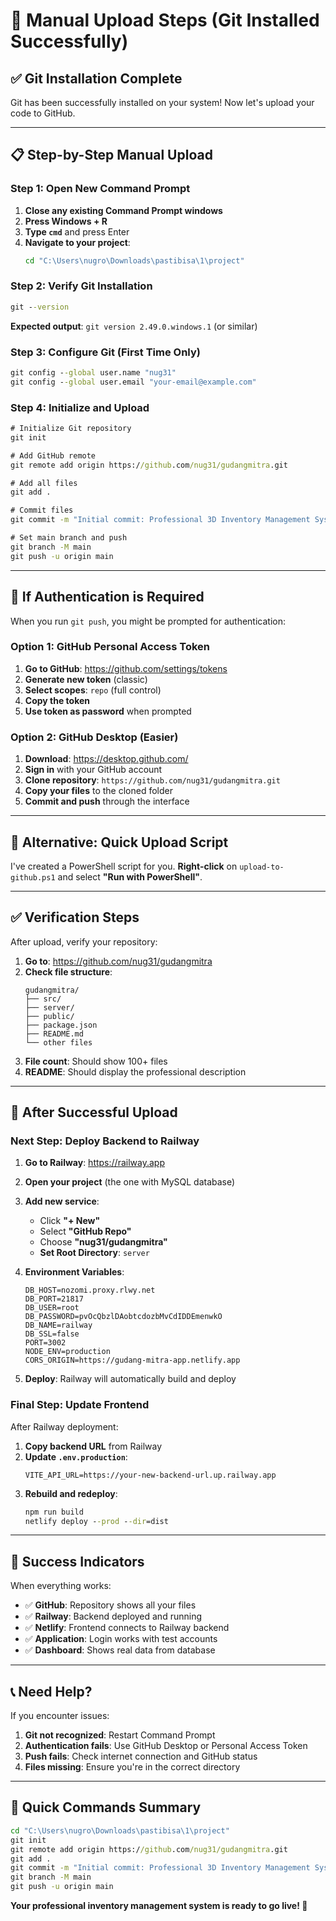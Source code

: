 # 🚀 Manual Upload Steps (Git Installed Successfully)

## ✅ **Git Installation Complete**

Git has been successfully installed on your system! Now let's upload your code to GitHub.

---

## 📋 **Step-by-Step Manual Upload**

### **Step 1: Open New Command Prompt**
1. **Close any existing Command Prompt windows**
2. **Press Windows + R**
3. **Type `cmd`** and press Enter
4. **Navigate to your project**:
   ```cmd
   cd "C:\Users\nugro\Downloads\pastibisa\1\project"
   ```

### **Step 2: Verify Git Installation**
```cmd
git --version
```
**Expected output**: `git version 2.49.0.windows.1` (or similar)

### **Step 3: Configure Git (First Time Only)**
```cmd
git config --global user.name "nug31"
git config --global user.email "your-email@example.com"
```

### **Step 4: Initialize and Upload**
```cmd
# Initialize Git repository
git init

# Add GitHub remote
git remote add origin https://github.com/nug31/gudangmitra.git

# Add all files
git add .

# Commit files
git commit -m "Initial commit: Professional 3D Inventory Management System"

# Set main branch and push
git branch -M main
git push -u origin main
```

---

## 🔐 **If Authentication is Required**

When you run `git push`, you might be prompted for authentication:

### **Option 1: GitHub Personal Access Token**
1. **Go to GitHub**: https://github.com/settings/tokens
2. **Generate new token** (classic)
3. **Select scopes**: `repo` (full control)
4. **Copy the token**
5. **Use token as password** when prompted

### **Option 2: GitHub Desktop (Easier)**
1. **Download**: https://desktop.github.com/
2. **Sign in** with your GitHub account
3. **Clone repository**: `https://github.com/nug31/gudangmitra.git`
4. **Copy your files** to the cloned folder
5. **Commit and push** through the interface

---

## 🎯 **Alternative: Quick Upload Script**

I've created a PowerShell script for you. **Right-click** on `upload-to-github.ps1` and select **"Run with PowerShell"**.

---

## ✅ **Verification Steps**

After upload, verify your repository:

1. **Go to**: https://github.com/nug31/gudangmitra
2. **Check file structure**:
   ```
   gudangmitra/
   ├── src/
   ├── server/
   ├── public/
   ├── package.json
   ├── README.md
   └── other files
   ```
3. **File count**: Should show 100+ files
4. **README**: Should display the professional description

---

## 🚀 **After Successful Upload**

### **Next Step: Deploy Backend to Railway**

1. **Go to Railway**: https://railway.app
2. **Open your project** (the one with MySQL database)
3. **Add new service**:
   - Click **"+ New"**
   - Select **"GitHub Repo"**
   - Choose **"nug31/gudangmitra"**
   - **Set Root Directory**: `server`

4. **Environment Variables**:
   ```
   DB_HOST=nozomi.proxy.rlwy.net
   DB_PORT=21817
   DB_USER=root
   DB_PASSWORD=pvOcQbzlDAobtcdozbMvCdIDDEmenwkO
   DB_NAME=railway
   DB_SSL=false
   PORT=3002
   NODE_ENV=production
   CORS_ORIGIN=https://gudang-mitra-app.netlify.app
   ```

5. **Deploy**: Railway will automatically build and deploy

### **Final Step: Update Frontend**

After Railway deployment:
1. **Copy backend URL** from Railway
2. **Update `.env.production`**:
   ```
   VITE_API_URL=https://your-new-backend-url.up.railway.app
   ```
3. **Rebuild and redeploy**:
   ```cmd
   npm run build
   netlify deploy --prod --dir=dist
   ```

---

## 🎉 **Success Indicators**

When everything works:
- ✅ **GitHub**: Repository shows all your files
- ✅ **Railway**: Backend deployed and running
- ✅ **Netlify**: Frontend connects to Railway backend
- ✅ **Application**: Login works with test accounts
- ✅ **Dashboard**: Shows real data from database

---

## 📞 **Need Help?**

If you encounter issues:

1. **Git not recognized**: Restart Command Prompt
2. **Authentication fails**: Use GitHub Desktop or Personal Access Token
3. **Push fails**: Check internet connection and GitHub status
4. **Files missing**: Ensure you're in the correct directory

---

## 🚨 **Quick Commands Summary**

```cmd
cd "C:\Users\nugro\Downloads\pastibisa\1\project"
git init
git remote add origin https://github.com/nug31/gudangmitra.git
git add .
git commit -m "Initial commit: Professional 3D Inventory Management System"
git branch -M main
git push -u origin main
```

**Your professional inventory management system is ready to go live! 🚀**
